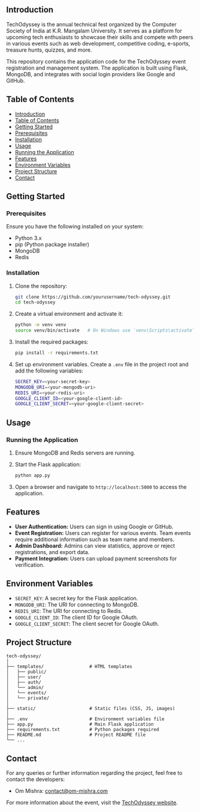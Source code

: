 ## Introduction

TechOdyssey is the annual technical fest organized by the Computer Society of India at K.R. Mangalam University. It serves as a platform for upcoming tech enthusiasts to showcase their skills and compete with peers in various events such as web development, competitive coding, e-sports, treasure hunts, quizzes, and more.

This repository contains the application code for the TechOdyssey event registration and management system. The application is built using Flask, MongoDB, and integrates with social login providers like Google and GitHub.

## Table of Contents

- [Introduction](#introduction)
- [Table of Contents](#table-of-contents)
- [Getting Started](#getting-started)
- [Prerequisites](#prerequisites)
- [Installation](#installation)
- [Usage](#usage)
- [Running the Application](#running-the-application)
- [Features](#features)
- [Environment Variables](#environment-variables)
- [Project Structure](#project-structure)
- [Contact](#contact)

## Getting Started

### Prerequisites

Ensure you have the following installed on your system:

- Python 3.x
- pip (Python package installer)
- MongoDB
- Redis

### Installation

1. Clone the repository:

    ```sh
    git clone https://github.com/yourusername/tech-odyssey.git
    cd tech-odyssey
    ```

2. Create a virtual environment and activate it:

    ```sh
    python -m venv venv
    source venv/bin/activate   # On Windows use `venv\Scripts\activate`
    ```

3. Install the required packages:

    ```sh
    pip install -r requirements.txt
    ```

4. Set up environment variables. Create a `.env` file in the project root and add the following variables:

    ```sh
    SECRET_KEY=<your-secret-key>
    MONGODB_URI=<your-mongodb-uri>
    REDIS_URI=<your-redis-uri>
    GOOGLE_CLIENT_ID=<your-google-client-id>
    GOOGLE_CLIENT_SECRET=<your-google-client-secret>
    ```

## Usage

### Running the Application

1. Ensure MongoDB and Redis servers are running.
2. Start the Flask application:

    ```sh
    python app.py
    ```

3. Open a browser and navigate to `http://localhost:5000` to access the application.

## Features

- **User Authentication:** Users can sign in using Google or GitHub.
- **Event Registration:** Users can register for various events. Team events require additional information such as team name and members.
- **Admin Dashboard:** Admins can view statistics, approve or reject registrations, and export data.
- **Payment Integration:** Users can upload payment screenshots for verification.

## Environment Variables

- `SECRET_KEY`: A secret key for the Flask application.
- `MONGODB_URI`: The URI for connecting to MongoDB.
- `REDIS_URI`: The URI for connecting to Redis.
- `GOOGLE_CLIENT_ID`: The client ID for Google OAuth.
- `GOOGLE_CLIENT_SECRET`: The client secret for Google OAuth.

## Project Structure

```
tech-odyssey/
│
├── templates/                 # HTML templates
│   ├── public/
│   ├── user/
│   ├── auth/
│   └── admin/
│   └── events/
│   └── private/
│
├── static/                    # Static files (CSS, JS, images)
│
├── .env                       # Environment variables file
├── app.py                     # Main Flask application
├── requirements.txt           # Python packages required
├── README.md                  # Project README file
└── ...
```

## Contact

For any queries or further information regarding the project, feel free to contact the developers:

- Om Mishra: [contact@om-mishra.com](mailto:contact@om-mishra.com)

For more information about the event, visit the [TechOdyssey website](https://techodyssey.dev).
